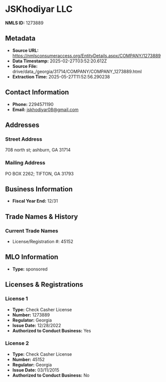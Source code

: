 # JSKhodiyar LLC

**NMLS ID:** 1273889

## Metadata
- **Source URL:** https://nmlsconsumeraccess.org/EntityDetails.aspx/COMPANY/1273889
- **Data Timestamp:** 2025-02-27T03:52:20.612Z
- **Source File:** drive/data_/georgia/31714/COMPANY/COMPANY_1273889.html
- **Extraction Time:** 2025-05-27T11:52:56.290238

## Contact Information
- **Phone:** 2294571190
- **Email:** jskhodiyar08@gmail.com

## Addresses
### Street Address
708 north st; ashburn, GA 31714

### Mailing Address
PO BOX 2262; TIFTON, GA 31793

## Business Information
- **Fiscal Year End:** 12/31

## Trade Names & History
### Current Trade Names
- License/Registration #: 45152

## MLO Information
- **Type:** sponsored

## Licenses & Registrations

### License 1
- **Type:** Check Casher License
- **Number:** 1273889
- **Regulator:** Georgia
- **Issue Date:** 12/28/2022
- **Authorized to Conduct Business:** Yes

### License 2
- **Type:** Check Casher License
- **Number:** 45152
- **Regulator:** Georgia
- **Issue Date:** 03/11/2015
- **Authorized to Conduct Business:** No
